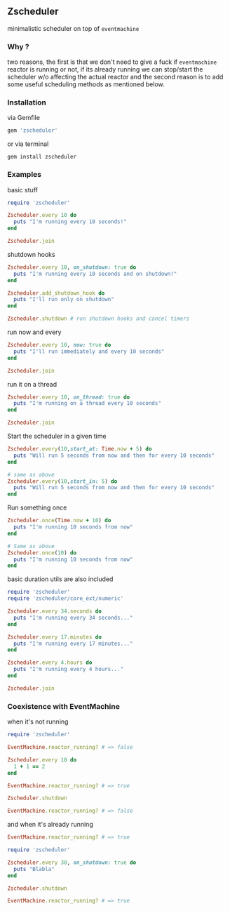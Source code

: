 ## Zscheduler 
minimalistic scheduler on top of `eventmachine`

### Why ?
two reasons, the first is that we don't need to give a fuck if `eventmachine`
reactor is running or not, if its already running we can stop/start the scheduler
w/o affecting the actual reactor and the second reason is to add some useful
scheduling methods as mentioned below.

### Installation
via Gemfile

```ruby
gem 'zscheduler'
```

or via terminal
```
gem install zscheduler
```

### Examples

basic stuff

```ruby
require 'zscheduler'

Zscheduler.every 10 do
  puts "I'm running every 10 seconds!"
end

Zscheduler.join
```

shutdown hooks

```ruby
Zscheduler.every 10, on_shutdown: true do
  puts "I'm running every 10 seconds and on shutdown!"
end

Zscheduler.add_shutdown_hook do
  puts "I'll run only on shutdown"
end

Zscheduler.shutdown # run shutdown hooks and cancel timers
```

run now and every
```ruby
Zscheduler.every 10, now: true do
  puts "I'll run immediately and every 10 seconds"
end

Zscheduler.join
```

run it on a thread

```ruby
Zscheduler.every 10, on_thread: true do
  puts "I'm running on a thread every 10 seconds"
end

Zscheduler.join
```

Start the scheduler in a given time
```ruby
Zscheduler.every(10,start_at: Time.now + 5) do
  puts "Will run 5 seconds from now and then for every 10 seconds"
end

# same as above
Zscheduler.every(10,start_in: 5) do
  puts "Will run 5 seconds from now and then for every 10 seconds"
end
```
Run something once
```ruby
Zscheduler.once(Time.now + 10) do
  puts "I'm running 10 seconds from now"
end

# Same as above
Zscheduler.once(10) do
  puts "I'm running 10 seconds from now"
end
```

basic duration utils are also included

```ruby
require 'zscheduler'
require 'zscheduler/core_ext/numeric'

Zscheduler.every 34.seconds do
  puts "I'm running every 34 seconds..."
end

Zscheduler.every 17.minutes do
  puts "I'm running every 17 minutes..."
end

Zscheduler.every 4.hours do
  puts "I'm running every 4 hours..."
end

Zscheduler.join
```

### Coexistence with EventMachine
when it's not running
```ruby
require 'zscheduler'

EventMachine.reactor_running? # => false

Zscheduler.every 10 do
  1 + 1 == 2
end

EventMachine.reactor_running? # => true

Zscheduler.shutdown

EventMachine.reactor_running? # => false
```
and when it's already running

```ruby
EventMachine.reactor_running? # => true

require 'zscheduler'

Zscheduler.every 30, on_shutdown: true do
  puts "Blabla"
end

Zscheduler.shutdown 

EventMachine.reactor_running? # => true
```

